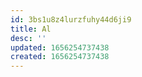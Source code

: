 ```yaml
---
id: 3bs1u8z4lurzfuhy44d6ji9
title: Al
desc: ''
updated: 1656254737438
created: 1656254737438
---
```


